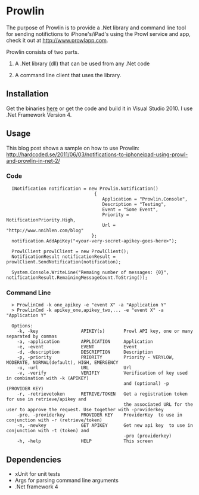 ﻿Prowlin
=======

The purpose of Prowlin is to provide a .Net library and command line tool for sending notifictions to iPhone's/iPad's using the Prowl service and app, check it out at http://www.prowlapp.com.

Prowlin consists of two parts.

1) A .Net library (dll) that can be used from any .Net code

2) A command line client that uses the library.

Installation
------------

Get the binaries [here](https://github.com/nippe/Prowlin/downloads) or get the code and build it in Visual Studio 2010. I use .Net Framework Version 4.

Usage
-----
This blog post shows a sample on how to use Prowlin: http://hardcoded.se/2011/06/03/notifications-to-iphoneipad-using-prowl-and-prowlin-in-net-2/
### Code


      INotification notification = new Prowlin.Notification()
	                                 {
 	                                    Application = "Prowlin.Console",
 	                                    Description = "Testing",
 	                                    Event = "Some Event",
 	                                    Priority = NotificationPriority.High,
 	                                    Url = "http://www.nnihlen.com/blog"
 	                                };
	  notification.AddApiKey("<your-very-secret-apikey-goes-here>");

	  ProwlClient prowlClient = new ProwlClient();
	  NotificationResult notificationResult = prowlClient.SendNotification(notification);

	  System.Console.WriteLine("Remaing number of messages: {0}", notificationResult.RemainingMessageCount.ToString());


### Command Line

      > ProwlinCmd -k one_apikey -e "event X" -a "Application Y"
      > ProwlinCmd -k apikey_one,apikey_two,... -e "event X" -a "Application Y"

      Options:
        -k, -key                APIKEY(s)       Prowl API key, one or many separated by commas
        -a, -application        APPLICATION     Application
        -e, -event              EVENT           Event
        -d, -description        DESCRIPTION     Description
        -p, -priority           PRIORITY        Priority - VERYLOW, MODERATE, NORMAL(default), HIGH, EMERGENCY
        -u, -url                URL             Url
		-v, -verify             VERIFIY         Verification of key used in combination with -k (APIKEY)
                                                and (optional) -p (PROVIDER KEY)
        -r, -retrievetoken      RETRIVE/TOKEN   Get a registration token for use in retrieve/apikey and
                                                the associated URL for the user to approve the request. Use together with -providerkey
        -pro, -providerkey      PROVIDER KEY    ProviderKey  to use in conjunction with -r (retrieve/token)
        -n, -newkey             GET APIKEY      Get new api key  to use in conjunction with -t (token) and
                                                -pro (providerkey)
        -h, -help               HELP            This screen


Dependencies
------------

* xUnit for unit tests
* Args for parsing command line arguments
* .Net framework 4

